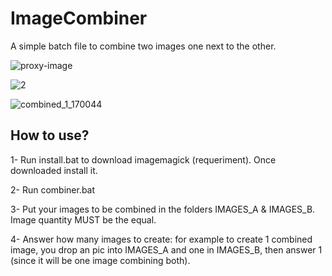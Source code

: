 # ImageCombiner
A simple batch file to combine two images one next to the other.

![proxy-image](https://github.com/masterofobzene/ImageCombiner/assets/94469116/26dc638b-b706-4458-99cd-e3f403a647e4)           

![2](https://github.com/masterofobzene/ImageCombiner/assets/94469116/84f6d611-71a3-460e-96cf-766396c8d5a8)


![combined_1_170044](https://github.com/masterofobzene/ImageCombiner/assets/94469116/e9c927b0-c056-4fa8-ae69-76b1933a58bc)



## How to use?

1- Run install.bat to download imagemagick (requeriment). Once downloaded install it.

2- Run combiner.bat 

3- Put your images to be combined in the folders IMAGES_A & IMAGES_B. Image quantity MUST be the equal.

4- Answer how many images to create: 
for example to create 1 combined image, you drop an pic into IMAGES_A and one in IMAGES_B, then answer 1 (since it will be one image combining both).
